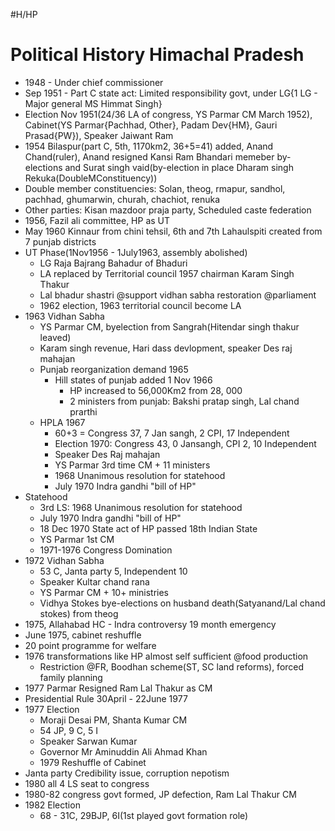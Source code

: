 #H/HP 
# Political History Himachal Pradesh
* 1948 - Under chief commissioner
* Sep 1951 - Part C state act: Limited responsibility govt, under LG{1 LG - Major general MS Himmat Singh}
* Election Nov 1951(24/36 LA of congress, YS Parmar CM March 1952), Cabinet(YS Parmar{Pachhad, Other}, Padam Dev{HM}, Gauri Prasad{PW}), Speaker Jaiwant Ram
* 1954 Bilaspur(part C, 5th, 1170km2, 36+5=41) added, Anand Chand(ruler), Anand resigned Kansi Ram Bhandari memeber by-elections and Surat singh vaid(by-election in place Dharam singh Rekuka(DoubleMConstituency))
* Double member constituencies: Solan, theog, rmapur, sandhol, pachhad, ghumarwin, churah, chachiot, renuka
* Other parties: Kisan mazdoor praja party, Scheduled caste federation
* 1956, Fazil ali committee, HP as UT
* May 1960 Kinnaur from chini tehsil, 6th and 7th Lahaulspiti created from 7 punjab districts
* UT Phase(1Nov1956 - 1July1963, assembly abolished)
	* LG Raja Bajrang Bahadur of Bhaduri
	* LA replaced by Territorial council 1957 chairman Karam Singh Thakur
	* Lal bhadur shastri @support vidhan sabha restoration @parliament
	* 1962 election, 1963 territorial council become LA
* 1963 Vidhan Sabha
	* YS Parmar CM, byelection from Sangrah(Hitendar singh thakur leaved)
	* Karam singh revenue, Hari dass devlopment, speaker Des raj mahajan
	* Punjab reorganization demand 1965
		* Hill states of punjab added 1 Nov 1966
			* HP increased to 56,000Km2 from 28, 000
			* 2 ministers from punjab: Bakshi pratap singh, Lal chand prarthi
	* HPLA 1967
		* 60+3 = Congress 37, 7 Jan sangh, 2 CPI, 17 Independent
		* Election 1970: Congress 43, 0 Jansangh, CPI 2, 10 Independent
		* Speaker Des Raj mahajan
		* YS Parmar 3rd time CM + 11 ministers
		* 1968 Unanimous resolution for statehood
		* July 1970 Indra gandhi "bill of HP"
* Statehood
	* 3rd LS: 1968 Unanimous resolution for statehood
	* July 1970 Indra gandhi "bill of HP"
	* 18 Dec 1970 State act of HP passed 18th Indian State
	* YS Parmar 1st CM
	* 1971-1976 Congress Domination
* 1972 Vidhan Sabha
	* 53 C, Janta party 5, Independent 10
	* Speaker Kultar chand rana
	* YS Parmar CM + 10+ ministries
	* Vidhya Stokes bye-elections on husband death(Satyanand/Lal chand stokes) from theog
* 1975, Allahabad HC - Indra controversy 19 month emergency
* June 1975, cabinet reshuffle
* 20 point programme for welfare
* 1976 transformations like HP almost self sufficient @food production
	* Restriction @FR, Boodhan scheme(ST, SC land reforms), forced family planning
* 1977 Parmar Resigned Ram Lal Thakur as CM
* Presidential Rule 30April - 22June 1977
* 1977 Election
	* Moraji Desai PM, Shanta Kumar CM
	* 54 JP, 9 C, 5 I
	* Speaker Sarwan Kumar
	* Governor Mr Aminuddin Ali Ahmad Khan
	* 1979 Reshuffle of Cabinet
* Janta party Credibility issue, corruption nepotism
* 1980 all 4 LS seat to congress
* 1980-82 congress govt formed, JP defection, Ram Lal Thakur CM
* 1982 Election
	* 68 - 31C, 29BJP, 6I(1st played govt formation role)